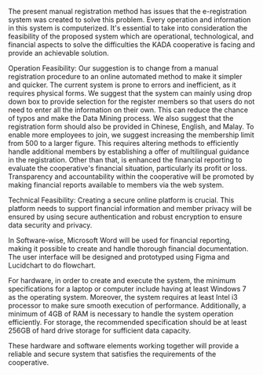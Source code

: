 The present manual registration method has issues that the e-registration system was created to solve this problem. Every operation and information in this system is computerized. It's essential to take into consideration the feasibility of the proposed system which are operational, technological, and financial aspects to solve the difficulties the KADA cooperative is facing and provide an achievable solution. 

Operation Feasibility: Our suggestion is to change from a manual registration procedure to an online automated method to make it simpler and quicker. The current system is prone to errors and inefficient, as it requires physical forms. We suggest that the system can mainly using drop down box to provide selection for the register members so that users do not need to enter all the information on their own. This can reduce the chance of typos and make the Data Mining process. We also suggest that the registration form should also be provided in Chinese, English, and Malay. To enable more employees to join, we suggest increasing the membership limit from 500 to a larger figure. This requires altering methods to efficiently handle additional members by establishing a offer of multilingual guidance in the registration. Other than that, is enhanced the financial reporting to evaluate the cooperative's financial situation, particularly its profit or loss. Transparency and accountability within the cooperative will be promoted by making financial reports available to members via the web system. 
 
Technical Feasibility: Creating a secure online platform is crucial. This platform needs to support financial information and member privacy will be ensured by using secure authentication and robust encryption to ensure data security and privacy.  

In Software-wise, Microsoft Word will be used for financial reporting, making it possible to create and handle thorough financial documentation. The user interface will be designed and prototyped using Figma and Lucidchart to do flowchart.  

 

 

 

 

 

 

 

 

For hardware, in order to create and execute the system, the minimum specifications for a laptop or computer include having at least Windows 7 as the operating system. Moreover, the system requires at least Intel i3 processor to make sure smooth execution of performance. Additionally, a minimum of 4GB of RAM is necessary to handle the system operation efficiently. For storage, the recommended specification should be at least 256GB of hard drive storage for sufficient data capacity. 

These hardware and software elements working together will provide a reliable and secure system that satisfies the requirements of the cooperative. 

  
